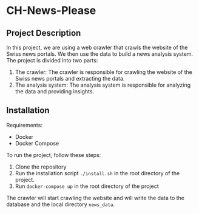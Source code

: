 # CH-News-Please


## Project Description
In this project, we are using a web crawler that crawls the website of the Swiss news portals. We then use the 
data to build a news analysis system. The project is divided into two parts:
1. The crawler: The crawler is responsible for crawling the website of the Swiss news portals and extracting the data.
2. The analysis system: The analysis system is responsible for analyzing the data and providing insights.

## Installation
Requirements:
- Docker
- Docker Compose

To run the project, follow these steps:
1. Clone the repository
2. Run the installation script `./install.sh` in the root directory of the project.
3. Run `docker-compose up` in the root directory of the project

The crawler will start crawling the website and will write the data to the database and the local 
directory `news_data`.

